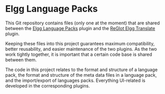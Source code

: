 Elgg Language Packs
===================

This Git repository contains files (only one at the moment) that are shared between the
[Elgg Language Packs](https://github.com/fmestrone/languagepacks "Language Packs plugin for Elgg")
plugin and the
[ReGlot Elgg Translate](https://github.com/fmestrone/elggtranslate "Elgg Translate plugin for ReGlot")
plugin.

Keeping these files into this project guarantees maximum compatibility, better
reusability, and easier maintenance of the two plugins. As the two work tightly together,
it is important that a certain code base is shared between them.

The code in this project relates to the format and structure of a language pack, the
format and structure of the meta data files in a language pack, and the import/export of
languages packs. Everything UI-related is developed in the corresponding plugins.
